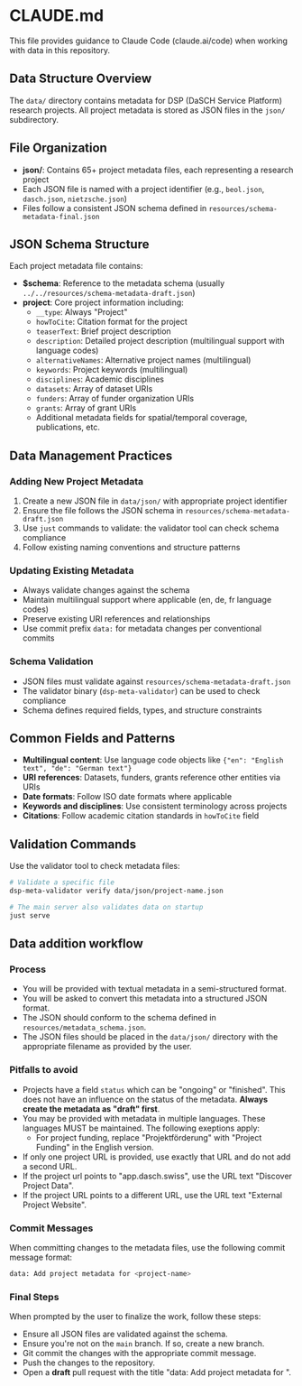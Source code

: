 # CLAUDE.md

This file provides guidance to Claude Code (claude.ai/code) when working with data in this repository.

## Data Structure Overview

The `data/` directory contains metadata for DSP (DaSCH Service Platform) research projects. All project metadata is stored as JSON files in the `json/` subdirectory.

## File Organization

- **json/**: Contains 65+ project metadata files, each representing a research project
- Each JSON file is named with a project identifier (e.g., `beol.json`, `dasch.json`, `nietzsche.json`)
- Files follow a consistent JSON schema defined in `resources/schema-metadata-final.json`

## JSON Schema Structure

Each project metadata file contains:

- **$schema**: Reference to the metadata schema (usually `../../resources/schema-metadata-draft.json`)
- **project**: Core project information including:
  - `__type`: Always "Project"
  - `howToCite`: Citation format for the project
  - `teaserText`: Brief project description
  - `description`: Detailed project description (multilingual support with language codes)
  - `alternativeNames`: Alternative project names (multilingual)
  - `keywords`: Project keywords (multilingual)
  - `disciplines`: Academic disciplines
  - `datasets`: Array of dataset URIs
  - `funders`: Array of funder organization URIs
  - `grants`: Array of grant URIs
  - Additional metadata fields for spatial/temporal coverage, publications, etc.

## Data Management Practices

### Adding New Project Metadata
1. Create a new JSON file in `data/json/` with appropriate project identifier
2. Ensure the file follows the JSON schema in `resources/schema-metadata-draft.json`
3. Use `just` commands to validate: the validator tool can check schema compliance
4. Follow existing naming conventions and structure patterns

### Updating Existing Metadata
- Always validate changes against the schema
- Maintain multilingual support where applicable (en, de, fr language codes)
- Preserve existing URI references and relationships
- Use commit prefix `data:` for metadata changes per conventional commits

### Schema Validation
- JSON files must validate against `resources/schema-metadata-draft.json`
- The validator binary (`dsp-meta-validator`) can be used to check compliance
- Schema defines required fields, types, and structure constraints

## Common Fields and Patterns

- **Multilingual content**: Use language code objects like `{"en": "English text", "de": "German text"}`
- **URI references**: Datasets, funders, grants reference other entities via URIs
- **Date formats**: Follow ISO date formats where applicable
- **Keywords and disciplines**: Use consistent terminology across projects
- **Citations**: Follow academic citation standards in `howToCite` field

## Validation Commands

Use the validator tool to check metadata files:
```bash
# Validate a specific file
dsp-meta-validator verify data/json/project-name.json

# The main server also validates data on startup
just serve
```

## Data addition workflow

### Process

- You will be provided with textual metadata in a semi-structured format.
- You will be asked to convert this metadata into a structured JSON format.
- The JSON should conform to the schema defined in `resources/metadata_schema.json`.
- The JSON files should be placed in the `data/json/` directory with the appropriate filename as provided by the user.

### Pitfalls to avoid

- Projects have a field `status` which can be "ongoing" or "finished". This does not have an influence on the status of the metadata. **Always create the metadata as "draft" first**.
- You may be provided with metadata in multiple languages. These languages MUST be maintained. The following exeptions apply:
  - For project funding, replace "Projektförderung" with "Project Funding" in the English version.
- If only one project URL is provided, use exactly that URL and do not add a second URL.
- If the project url points to "app.dasch.swiss", use the URL text "Discover Project Data".
- If the project URL points to a different URL, use the URL text "External Project Website".

### Commit Messages

When committing changes to the metadata files, use the following commit message format:

```bash
data: Add project metadata for <project-name>
```

### Final Steps

When prompted by the user to finalize the work, follow these steps:

- Ensure all JSON files are validated against the schema.
- Ensure you're not on the `main` branch. If so, create a new branch.
- Git commit the changes with the appropriate commit message.
- Push the changes to the repository.
- Open a **draft** pull request with the title "data: Add project metadata for <project-name>".
